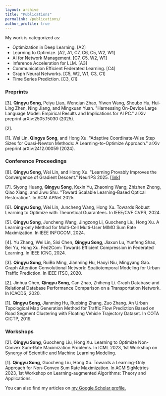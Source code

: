 ```yaml
---
layout: archive
title: "Publications"
permalink: /publications/
author_profile: true
---
```


My work is categorized as:
* Optimization in Deep Learning. [A2]
* Learning to Optimize. [A2, A1, C7, C6, C5, W2, W1]
* AI for Network Management. [C7, C5, W2, W1]
* Inference Acceleration for LLM. [A3]
* Communication Efficient Federated Learning. [C4]
* Graph Neural Networks. [C5, W2, W1, C3, C1]
* Time Series Prediction. [C3, C1]
    
### Preprints
[3]. **Qingyu Song**, Peiyu Liao, Wenqian Zhao, Yiwen Wang, Shoubo Hu, Hui-Ling Zhen, Ning Jiang, and Mingxuan Yuan. "Harnessing On-Device Large Language Model: Empirical Results and Implications for AI PC." arXiv preprint arXiv:2505.15030 (2025).

[2]. 

[1]. Wei Lin, **Qingyu Song**, and Hong Xu. "Adaptive Coordinate-Wise Step Sizes for Quasi-Newton Methods: A Learning-to-Optimize Approach." arXiv preprint arXiv:2412.00059 (2024).


### Conference Proceedings
[8]. **Qingyu Song**, Wei Lin, and Hong Xu. "Learning Provably Improves the Convergence of Gradient Descent." NeurIPS 2025. [[link](/files/MathL2OProof_QYS.pdf)]

[7]. Siyong Huang, **Qingyu Song**, Kexin Yu, Zhaoning Wang, Zhizhen Zhong, Qiao Xiang, and Jiwu Shu. "Toward Scalable Learning-Based Optical Restoration". In ACM APNet 2025.

[6]. **Qingyu Song**, Wei Lin, Juncheng Wang, Hong Xu. Towards Robust Learning to Optimize with Theoretical Guarantees. In IEEE/CVF CVPR, 2024.

[5]. **Qingyu Song**, Juncheng Wang, Jingzong Li, Guocheng Liu, Hong Xu. A Learning-only Method for Multi-Cell Multi-User MIMO Sum Rate Maximization. In IEEE INFOCOM, 2024.

[4]. Yu Zhang, Wei Lin, Sisi Chen, **Qingyu Song**, Jiaxun Lu, Yunfeng Shao, Bei Yu, Hong Xu. Fed2Com: Towards Efficient Compression in Federated Learning. In IEEE ICNC, 2024.

[3]. **Qingyu Song**, RuiBo Ming, Jianming Hu, Haoyi Niu, Mingyang Gao. Graph Attention Convolutional Network: Spatiotemporal Modeling for Urban Traffic Prediction. In IEEE ITSC, 2020.

[2]. Jinhua Chen, **Qingyu Song**, Can Zhao, Zhiheng Li. Graph Database and Relational Database Performance Comparison on a Transportation Network. In ICACDS, 2020.

[1]. **Qingyu Song**, Jianming Hu, Ruobing Zhang, Zuo Zhang. An Urban Topological Map Generation Method for Traffic Flow Prediction Based on Road Segment Clustering with Floating Vehicle Trajectory Dataset. In COTA CICTP, 2019.


### Workshops
[2]. **Qingyu Song**, Guocheng Liu, Hong Xu. Learning to Optimize Non-Convex Sum-Rate Maximization Problems. In ICML 2023, 1st Workshop on Synergy of Scientific and Machine Learning Modeling.

[1]. **Qingyu Song**, Guocheng Liu, Hong Xu. Towards a Learning-Only Approach for Non-Convex Sum Rate Maximization. In ACM SigMetrics 2023, 1st Workshop on Learning-augmented Algorithms: Theory and Applications.


You can also find my articles on <u><a href="https://scholar.google.com/citations?hl=en&user=C33tGsQAAAAJ&view_op=list_works&sortby=pubdate"> my Google Scholar profile</a>.</u>

<!-- {% include base_path %}

{% for post in site.publications reversed %}
  {% include archive-single.html %}
{% endfor %} -->
